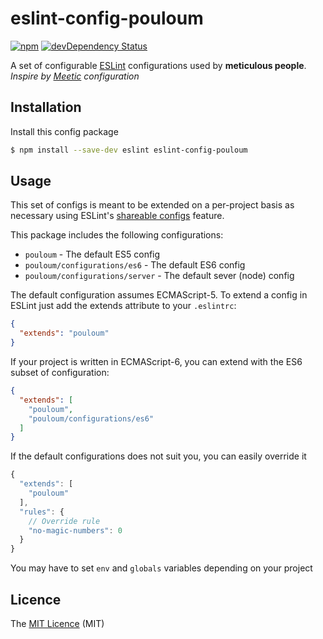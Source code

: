 # eslint-config-pouloum

[![npm](https://img.shields.io/npm/v/eslint-config-pouloum.svg)](https://www.npmjs.com/package/eslint-config-pouloum)
[![devDependency Status](https://david-dm.org/5im0n/eslint-config-pouloum.svg?style=flat)](https://david-dm.org/5im0n/eslint-config-pouloum#info=dependencies)

A set of configurable [ESLint][1] configurations used by **meticulous people**.
*Inspire by [Meetic][4] configuration*


## Installation

Install this config package

```bash
$ npm install --save-dev eslint eslint-config-pouloum
```


## Usage

This set of configs is meant to be extended on a per-project basis as necessary
using ESLint's [shareable configs][2] feature.

This package includes the following configurations:

- `pouloum` - The default ES5 config
- `pouloum/configurations/es6` - The default ES6 config
- `pouloum/configurations/server` - The default sever (node) config


The default configuration assumes ECMAScript-5. To extend a config in ESLint
just add the extends attribute to your `.eslintrc`:

```json
{
  "extends": "pouloum"
}
```

If your project is written in ECMAScript-6, you can extend with the ES6 subset
of configuration:

```json
{
  "extends": [
    "pouloum",
    "pouloum/configurations/es6"
  ]
}
```

If the default configurations does not suit you, you can easily override it

```js
{
  "extends": [
    "pouloum"
  ],
  "rules": {
    // Override rule
    "no-magic-numbers": 0
  }
}
```

You may have to set `env` and `globals` variables depending on your project



## Licence

The [MIT Licence][3] (MIT)


[1]: http://eslint.org/
[2]: http://eslint.org/docs/developer-guide/shareable-configs
[3]: https://opensource.org/licenses/MIT
[4]: https://github.com/Meetic/eslint-config-meetic
